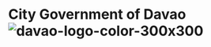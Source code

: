 # City Government of Davao ![davao-logo-color-300x300](https://user-images.githubusercontent.com/121278310/209309796-96bebaaf-7063-4053-b14f-e1c5f74b72e9.png)
